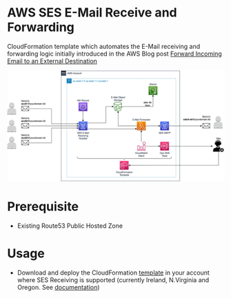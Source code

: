 # AWS SES E-Mail Receive and Forwarding
CloudFormation template which automates the E-Mail receiving and forwarding logic initially introduced in the AWS Blog post [Forward Incoming Email to an External Destination](https://aws.amazon.com/blogs/messaging-and-targeting/forward-incoming-email-to-an-external-destination/)

![E-Mail Receive and Forwarding Architecture Diagram](./E-Mail_Receive_Forwarding_Arc.png)
# Prerequisite
* Existing Route53 Public Hosted Zone

# Usage
* Download and deploy the CloudFormation [template](./E-Mail_Receive_Forwarding_CFT.yml) in your account where SES Receiving is supported (currently Ireland, N.Virginia and Oregon. See [documentation](https://docs.aws.amazon.com/ses/latest/dg/regions.html#region-receive-email)) 
